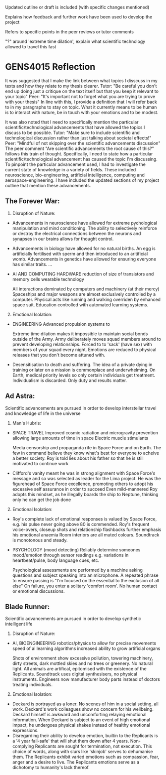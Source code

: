 <!-- SPDX-License-Identifier: zlib-acknowledgement -->

Updated outline or draft is included (with specific changes mentioned)

Explains how feedback and further work have been used to develop the project

Refers to specific points in the peer reviews or tutor comments

"?" around 'extreme time dilation', explain what scientific technology allowed to travel this fast

# GENS4015 Reflection
It was suggested that I make the link between what topics I disscuss in my texts and how they relate to my thesis clearer.
Tutor: "Be careful you don't end up doing just a critique on the text itself but that you keep it relevant to your topic"
Peer: "It's important not to forget what you are trying to prove with your thesis" 
In line with this, I provide a definition that I will refer back to in my paragraphs to stay on topic.
What it currently means to be human is to interact with nature, be in touch with your emotions and to be modest.

It was also noted that I need to specifically mention the particular scientific/technological advancements that have allowed the topics I discuss to be possible.
Tutor: "Make sure to include scientific and technological discussion rather than just talking about societal effects!"
Peer: "Mindful of not skipping over the scientific advancements discussion"
The peer comment "Are scientific advancements the root cause of this?" follows this train of thought.
Specifically, I need to state how a particular scientific/technological advancement has caused the topic I'm discussing.
To pinpoint the particular advancement used, I had to investigate the current state of knowledge in a variety of fields.
These included neuroscience, bio-engineering, artificial intelligence, computing and aerospace-engineering.
I have included the updated sections of my project outline that mention these advancements.

## The Forever War:
1. Disruption of Nature:
  * Advancements in neuroscience have allowed for extreme pychological manipulation and mind conditioning.
    The ability to selectively reinforce or destroy the electrical connections between the neurons and synapses in our brains allows for thought control.
  * Advancements in biology have allowed for no natural births.
    An egg is artificially fertilised with sperm and then introduced to an aritificial womb.
    Advancements in genetics have allowed for ensuring everyone has similar traits.
    ...
  * AI AND COMPUTING HARDWARE
    reduction of size of transistors and memory cells
    wearable technology

    All interactions dominated by computers and machinery (at their mercy)
    Spaceships and major weapons are almost exclusively controlled by a computer. 
    Physical acts like running and walking overriden by enhanced space suit.
    Education controlled with automated learning systems.
2. Emotional Isolation:
  * ENGINEERING
    Advanced propulsion systems to 

    Extreme time dilation makes it impossible to maintain social bonds outside of the Army.
    Army deliberately moves squad members around to prevent developing relationships.
    Forced to to 'sack' (have sex) with members of your squad every night.
    Emotions are reduced to physical releases that you don't become attuned with.
  * Desensitisation to death and suffering.
    The idea of a private dying in training or later on a mission is commonplace and underwhelming.
    On Earth, medical priority levels so only certain individuals get treatment.
    Individualism is discarded. Only duty and results matter.
## Ad Astra:
Scientific advancements are pursued in order to develop interstellar travel and knowledge of life in the universe 
1. Man's Hubris:
  * SPACE TRAVEL
    Improved cosmic radiation and microgravity prevention allowing large amounts of time in space
    Electric muscle stimulants


    Media censorship and propaganda rife in Space Force and on Earth. 
    The few in command believe they know what's best for everyone to acheive a better society.
    Roy is told lies about his father so that he is still motivated to continue work
  * Clifford's vanity meant he was in strong alignment with Space Force's message and so was selected as leader for the Lima project.
    He was the figurehead of Space Force excellence, promoting others to adopt his excessive self assurance in order to succeed 
    Even mild-mannered Roy adopts this mindset, as he illegally boards the ship to Neptune, thinking only he can get the job done
2. Emotional Isolation:
  * Roy's complete lack of emotional responses is valued by Space Force, e.g. his pulse never going above 80 is commended.
    Roy's frequent voice-overs, closeup shots and relationship flashbacks further emphasis his emotional anaemia
    Room interiors are all muted colours. Soundtrack is monotonous and steady.
  * PSYCHOLOGY
    (mood detecting) Reliably determine someones mood/emotion through sensor readings e.g. variations in heartbeat/pulse, body language cues, etc.

    Psychological assessments are performed by a machine asking questions and subject speaking into an microphone.
    A repeated phrase to ensure passing is "I'm focused on the essential to the exclusion of all else" 
    On failure, you enter a solitary 'comfort room'. No human contact or emotional discussions. 
## Blade Runner:
Scientific advancements are pursued in order to develop synthetic intelligent life
1. Disruption of Nature:
  * AI, BIOENGINEERING
    robotics/physics to allow for precise movements
    speed of ai learning algorithms increased
    ability to grow artificial organs

    Shots of environment show excessive pollution, towering machinery, dirty streets, dark mottled skies and no trees or greenery.
    No natural light. All animals are artifical, epitomised with the existence of the Replicants.
    Soundtrack uses digital synthesisers, no physical instruments.
    Engineers now manufacturer body parts instead of doctors treating individuals.
2. Emotional Isolation:
  * Deckard is portrayed as a loner. No scenes of him in a social setting, all work.
    Deckard's work colleagues show no concern for his wellbeing.
    Deckard himself is awkward and uncomforting relaying emotional information.
    When Deckard is subject to an event of high emotional impact, he undergoes physical shakes instead of healthy emotional expressions. 
  * Disregarding their ability to develop emotion, builtin to the Replicants is a '4 year fail-safe' that will shut them down after 4 years.
    Non-complying Replicants are sought for termination, not execution. This choice of words, along with slurs like 'skinjob' serves to dehumanise them.
    The Replicants exhibit varied emotions such as compassion, fear, anger and a desire to live.
    The Replicants emotions serve as a dichotomy to humanity's lack thereof.
